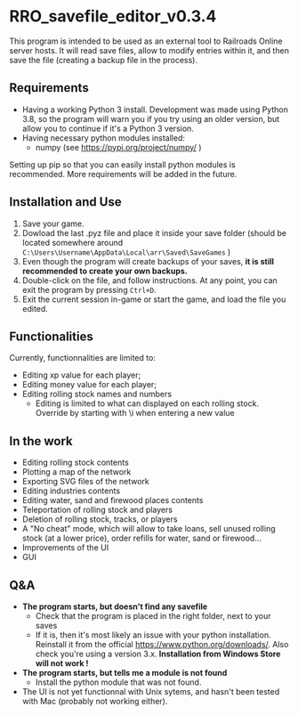﻿# RRO_savefile_editor_v0.3.4

This program is intended to be used as an external tool to Railroads Online server hosts. It will read save files, allow to modify entries within it, and then save the file (creating a backup file in the process).

## Requirements

* Having a working Python 3 install. Development was made using Python 3.8, so the program will warn you if you try using an older version, but allow you to continue if it's a Python 3 version.
* Having necessary python modules installed:
  * numpy (see https://pypi.org/project/numpy/ )

Setting up pip so that you can easily install python modules is recommended. More requirements will be added in the future.

## Installation and Use

1. Save your game.
2. Dowload the last .pyz file and place it inside your save folder (should be located somewhere around ``C:\Users\Username\AppData\Local\arr\Saved\SaveGames`` )
3. Even though the program will create backups of your saves, **it is still recommended to create your own backups.**
4. Double-click on the file, and follow instructions. At any point, you can exit the program by pressing ``Ctrl+D``.
5. Exit the current session in-game or start the game, and load the file you edited.

## Functionalities

Currently, functionnalities are limited to:
* Editing xp value for each player;
* Editing money value for each player;
* Editing rolling stock names and numbers
  * Editing is limited to what can displayed on each rolling stock. Override by starting with \i when entering a new value

## In the work

* Editing rolling stock contents
* Plotting a map of the network
* Exporting SVG files of the network
* Editing industries contents
* Editing water, sand and firewood places contents
* Teleportation of rolling stock and players
* Deletion of rolling stock, tracks, or players
* A "No cheat" mode, which will allow to take loans, sell unused rolling stock (at a lower price), order refills for water, sand or firewood...
* Improvements of the UI
* GUI

## Q&A

* **The program starts, but doesn't find any savefile**
  * Check that the program is placed in the right folder, next to your saves
  * If it is, then it's most likely an issue with your python installation. Reinstall it from the official https://www.python.org/downloads/. Also check you're using a version 3.x. **Installation from Windows Store will not work !**
* **The program starts, but tells me a module is not found**
  * Install the python module that was not found.
* The UI is not yet functionnal with Unix sytems, and hasn't been tested with Mac (probably not working either).
